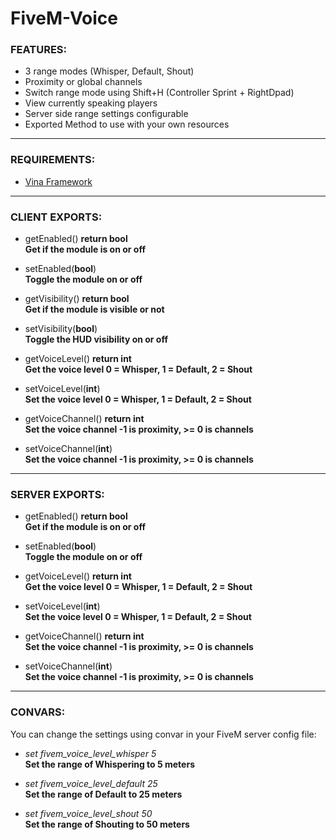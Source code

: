 # FiveM-Voice

### FEATURES:
- 3 range modes (Whisper, Default, Shout)
- Proximity or global channels
- Switch range mode using Shift+H (Controller Sprint + RightDpad)
- View currently speaking players
- Server side range settings configurable
- Exported Method to use with your own resources
  
---
  
### REQUIREMENTS:
- [Vina Framework](https://github.com/VinaStar/Vina-Framework/releases)
  
---
  
### CLIENT EXPORTS:
- getEnabled() **return bool**  
**Get if the module is on or off**  
  
- setEnabled(**bool**)  
**Toggle the module on or off**  
  
- getVisibility() **return bool**  
**Get if the module is visible or not**  
  
- setVisibility(**bool**)  
**Toggle the HUD visibility on or off**  
  
- getVoiceLevel() **return int**  
**Get the voice level 0 = Whisper, 1 = Default, 2 = Shout**  
  
- setVoiceLevel(**int**)  
**Set the voice level 0 = Whisper, 1 = Default, 2 = Shout**  
  
- getVoiceChannel() **return int**  
**Set the voice channel -1 is proximity, >= 0 is channels**  
  
- setVoiceChannel(**int**)  
**Set the voice channel -1 is proximity, >= 0 is channels**  
  
---
  
### SERVER EXPORTS:
- getEnabled() **return bool**  
**Get if the module is on or off**  
  
- setEnabled(**bool**)  
**Toggle the module on or off**  
  
- getVoiceLevel() **return int**  
**Get the voice level 0 = Whisper, 1 = Default, 2 = Shout**  
  
- setVoiceLevel(**int**)  
**Set the voice level 0 = Whisper, 1 = Default, 2 = Shout**  
  
- getVoiceChannel() **return int**  
**Set the voice channel -1 is proximity, >= 0 is channels**  
  
- setVoiceChannel(**int**)  
**Set the voice channel -1 is proximity, >= 0 is channels**  
  
---
  
### CONVARS:
You can change the settings using convar in your FiveM server config file:
   
- *set fivem_voice_level_whisper 5*  
**Set the range of Whispering to 5 meters**

- *set fivem_voice_level_default 25*  
**Set the range of Default to 25 meters**

- *set fivem_voice_level_shout 50*  
**Set the range of Shouting to 50 meters**
